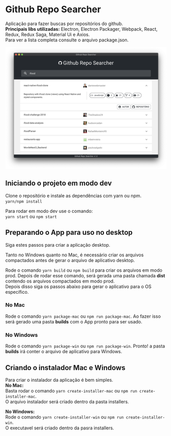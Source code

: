 
# Github Repo Searcher
Aplicação para fazer buscas por repositórios do github.  
**Principais libs utilizadas:** Electron, Electron Packager, Webpack, React, Redux, Redux Saga, Material Ui e Axios.  
Para ver a lista completa consulte o arquivo package.json.


![Github Repo Searcher](https://github.com/dantewebmaster/github-repo-searcher/blob/master/screenshot.png?raw=true "Github Repo Searcher")

## Iniciando o projeto em modo dev
Clone o repositório e instale as dependências com yarn ou npm.  
`yarn/npm install`  

Para rodar em modo dev use o comando:  
`yarn start` ou `npm start`

## Preparando o App para uso no desktop
Siga estes passos para criar a aplicação desktop. 

Tanto no Windows quanto no Mac, é necessário criar os arquivos compactados antes de gerar o arquivo de aplicativo desktop. 

Rode o comando `yarn build` ou `npm build` para criar os arquivos em modo prod.
Depois de rodar esse comando, será gerada uma pasta chamada **dist** contendo os arquivos compactados em modo prod.  
Depois disso siga os passos abaixo para gerar o aplicativo para o OS específico.

### No Mac

Rode o comando `yarn package-mac` ou `npm run package-mac`. Ao fazer isso será gerado uma pasta **builds** com o App pronto para ser usado.

### No Windows

Rode o comando `yarn package-win` ou `npm run package-win`. Pronto! a pasta **builds** irá conter o arquivo de aplicativo para Windows.

## Criando o instalador Mac e Windows
Para criar o instalador da aplicação é bem simples.  
**No Mac:**  
Basta rodar o comando `yarn create-installer-mac` ou `npm run create-installer-mac`.   
O arquivo instalador será criado dentro da pasta installers.

**No Windows:**  
Rode o comando `yarn create-installer-win` ou `npm run create-installer-win`.  
O executavel será criado dentro da pasra installers.
